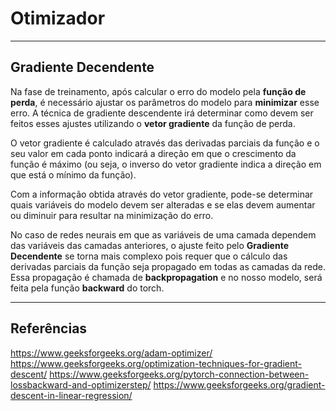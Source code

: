 # **Otimizador**


___
## **Gradiente Decendente**

Na fase de treinamento, após calcular o erro do modelo pela **função de perda**, é necessário ajustar os parâmetros do modelo para **minimizar** esse erro. A técnica de gradiente descendente irá determinar como devem ser feitos esses ajustes utilizando o **vetor gradiente** da função de perda. 

O vetor gradiente é calculado através das derivadas parciais da função e o seu valor em cada ponto indicará a direção em que o crescimento da função é máximo (ou seja, o inverso do vetor gradiente indica a direção em que está o mínimo da função).

Com a informação obtida através do vetor gradiente, pode-se determinar quais variáveis do modelo devem ser alteradas e se elas devem aumentar ou diminuir para resultar na minimização do erro. 

No caso de redes neurais em que as variáveis de uma camada dependem das variáveis das camadas anteriores, o ajuste feito pelo **Gradiente Decendente** se torna mais complexo pois requer que o cálculo das derivadas parciais da função seja propagado em todas as camadas da rede. Essa propagação é chamada de **backpropagation** e no nosso modelo, será feita pela função **backward** do torch.
___
## **Referências**

https://www.geeksforgeeks.org/adam-optimizer/
https://www.geeksforgeeks.org/optimization-techniques-for-gradient-descent/
https://www.geeksforgeeks.org/pytorch-connection-between-lossbackward-and-optimizerstep/
https://www.geeksforgeeks.org/gradient-descent-in-linear-regression/